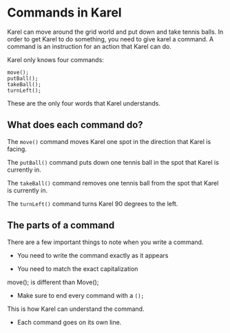 # Commands in Karel

Karel can move around the grid world and put down and take tennis balls. In order to get Karel to do something,
you need to give karel a command. A command is an instruction for an action that Karel can do.

Karel only knows four commands:

    move();
    putBall();
    takeBall();
    turnLeft();
    
These are the only four words that Karel understands. 

## What does each command do?

The `move()` command moves Karel one spot in the direction that Karel is facing.

The `putBall()` command puts down one tennis ball in the spot that Karel is currently in.

The `takeBall()` command removes one tennis ball from the spot that Karel is currently in.

The `turnLeft()` command turns Karel 90 degrees to the left. 

## The parts of a command

There are a few important things to note when you write a command. 

* You need to write the command exactly as it appears

* You need to match the exact capitalization

move(); is different than Move();

* Make sure to end every command with a `();`

This is how Karel can understand the command.

* Each command goes on its own line.
